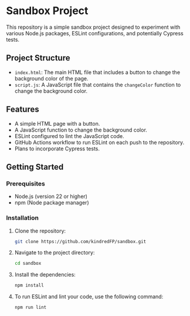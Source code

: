 # Sandbox Project

This repository is a simple sandbox project designed to experiment with various Node.js packages, ESLint configurations, and potentially Cypress tests.

## Project Structure

- `index.html`: The main HTML file that includes a button to change the background color of the page.
- `script.js`: A JavaScript file that contains the `changeColor` function to change the background color.

## Features

- A simple HTML page with a button.
- A JavaScript function to change the background color.
- ESLint configured to lint the JavaScript code.
- GitHub Actions workflow to run ESLint on each push to the repository.
- Plans to incorporate Cypress tests.

## Getting Started

### Prerequisites

- Node.js (version 22 or higher)
- npm (Node package manager)

### Installation

1. Clone the repository:

   ```sh
   git clone https://github.com/kindredFP/sandbox.git

2. Navigate to the project directory:

   ```sh
   cd sandbox
3. Install the dependencies:

   ```sh
   npm install
4. To run ESLint and lint your code, use the following command:

   ```sh
   npm run lint
